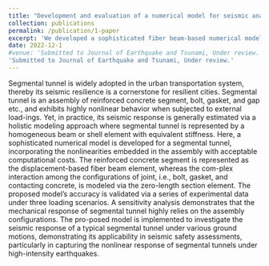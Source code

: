 ```yaml
---
title: "Development and evaluation of a numerical model for seismic analysis of segmental tunnels"
collection: publications
permalink: /publication/1-paper
excerpt: 'We developed a sophisticated fiber beam-based numerical model for a segmental tunnel, incorporating the non-linearities embedded in the assembly with acceptable computational costs. The proposed model’s accuracy is validated via a series of experimental data under three loading scenarios. A sensitivity analysis demonstrates that the mechanical response of segmental tunnel highly relies on the assembly configurations. The proposed model is implemented to investigate the seismic response of a typical segmental tunnel under various ground motions, demonstrating its applicability in seismic safety assessments, particularly in capturing the nonlinear response of segmental tunnels under high-intensity earthquakes.'
date: 2022-12-1
#venue: 'Submitted to Journal of Earthquake and Tsunami, Under review.'
'Submitted to Journal of Earthquake and Tsunami, Under review.'
---
```

Segmental tunnel is widely adopted in the urban transportation system, thereby its seismic resilience is a cornerstone for resilient cities. Segmental tunnel is an assembly of reinforced concrete segment, bolt, gasket, and gap etc., and exhibits highly nonlinear behavior when subjected to external load-ings. Yet, in practice, its seismic response is generally estimated via a holistic modeling approach where segmental tunnel is represented by a homogeneous beam or shell element with equivalent stiffness. Here, a sophisticated numerical model is developed for a segmental tunnel, incorporating the nonlinearities embedded in the assembly with acceptable computational costs. The reinforced concrete segment is represented as the displacement-based fiber beam element, whereas the com-plex interaction among the configurations of joint, i.e., bolt, gasket, and contacting concrete, is modeled via the zero-length section element. The proposed model’s accuracy is validated via a series of experimental data under three loading scenarios. A sensitivity analysis demonstrates that the mechanical response of segmental tunnel highly relies on the assembly configurations. The pro-posed model is implemented to investigate the seismic response of a typical segmental tunnel under various ground motions, demonstrating its applicability in seismic safety assessments, particularly in capturing the nonlinear response of segmental tunnels under high-intensity earthquakes.